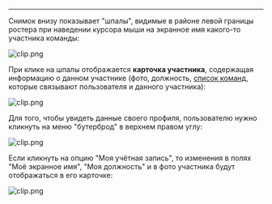***

Снимок внизу показывает "шпалы", видимые в районе левой границы ростера при наведении курсора мыши на экранное имя какого-то участника команды: 

![clip.png](https://in.kato.im/788a1319ac820565cd051133a59bc0f6c3018e993dfdf99a65c509af4963bf7/clip.png)

При клике на шпалы отображается **карточка участника**, содержащая информацию о данном участнике (фото, должность, [список команд](/articles/ru/general/cheatsheet#multiple-orgs), которые связывают пользователя и данного участника):

![clip.png](https://in.kato.im/ddcc4fb63e0e2eb7bb094606e4f032d03294fed072949ff9c1823cded161314c/clip.png)

Для того, чтобы увидеть данные своего профиля, пользователю нужно кликнуть на меню "бутерброд" в верхнем правом углу:

![clip.png](https://in.kato.im/75a10021a2b7ceea14fe7e0ca5e8e7a4bf76895eb658ba399e7cbede3372921a/clip.png)

Если кликнуть на опцию "Моя учётная запись", то изменения в полях "Моё экранное имя", "Моя должность" и в фото участника будут отображаться в его карточке:

![clip.png](https://in.kato.im/e601ffc32a9fbf23999a5a1178eadb7434e14126bf7824a05d5caf57823/clip.png)
